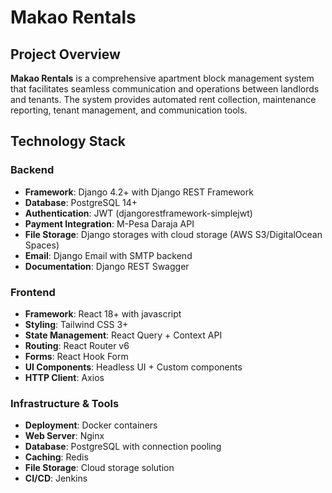 # Makao Rentals

## Project Overview

**Makao Rentals** is a comprehensive apartment block management system that facilitates seamless communication and operations between landlords and tenants. The system provides automated rent collection, maintenance reporting, tenant management, and communication tools.

## Technology Stack

### Backend
- **Framework**: Django 4.2+ with Django REST Framework
- **Database**: PostgreSQL 14+
- **Authentication**: JWT (djangorestframework-simplejwt)
- **Payment Integration**: M-Pesa Daraja API
- **File Storage**: Django storages with cloud storage (AWS S3/DigitalOcean Spaces)
- **Email**: Django Email with SMTP backend
- **Documentation**: Django REST Swagger

### Frontend
- **Framework**: React 18+ with javascript
- **Styling**: Tailwind CSS 3+
- **State Management**: React Query + Context API
- **Routing**: React Router v6
- **Forms**: React Hook Form
- **UI Components**: Headless UI + Custom components
- **HTTP Client**: Axios

### Infrastructure & Tools
- **Deployment**: Docker containers
- **Web Server**: Nginx
- **Database**: PostgreSQL with connection pooling
- **Caching**: Redis
- **File Storage**: Cloud storage solution
- **CI/CD**: Jenkins
